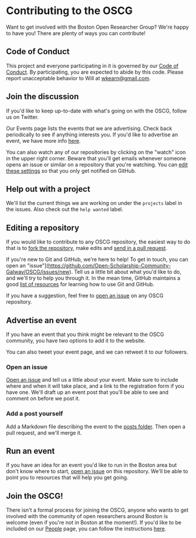 # Contributing to the OSCG

Want to get involved with the Boston Open Researcher Group? We're happy to have you! There are plenty of ways you can contribute!

## Code of Conduct

This project and everyone participating in it is governed by our [Code of Conduct](https://github.com/Boston-Open-Researcher-Group/OSCG/blob/master/CODE_OF_CONDUCT.md). By participating, you are expected to abide by this code. Please report unacceptable behavior to Will at [wkearn@gmail.com](mailto:wkearn@gmail.com).

## Join the discussion

If you'd like to keep up-to-date with what's going on with the OSCG, follow us on Twitter.

Our Events page lists the events that we are advertising. Check back periodically to see if anything interests you. If you'd like to advertise an event, we have more info [here](#advertise-an-event).

You can also watch any of our repositories by clicking on the "watch" icon in the upper right corner. Beware that you'll get emails whenever someone opens an issue or similar on a repository that you're watching. You can [edit these settings](https://github.com/settings/notifications) so that you only get notified on GitHub.

## Help out with a project

We'll list the current things we are working on under the `projects` label in the issues. Also check out the `help wanted` label.

## Editing a repository

If you would like to contribute to any OSCG repository, the easiest way to do that is to [fork the repository](https://help.github.com/articles/fork-a-repo/), make edits and [send in a pull request](https://help.github.com/articles/about-pull-requests/).

If you're new to Git and GitHub, we're here to help! To get in touch, you can open an "issue"](https://github.com/Open-Scholarship-Community-Galway/OSCG/issues/new). Tell us a little bit about what you'd like to do, and we'll try to help you through it. In the mean time, GitHub maintains a good [list of resources](https://help.github.com/articles/git-and-github-learning-resources/) for learning how to use Git and GitHub.

If you have a suggestion, feel free to [open an issue](https://help.github.com/articles/creating-an-issue/) on any OSCG repository.

## Advertise an event

If you have an event that you think might be relevant to the OSCG community, you have two options to add it to the website.

You can also tweet your event page, and we can retweet it to our followers.

### Open an issue

[Open an issue](https://github.com/Open-Scholarship-Community-Galway/OSCG/issues/new) and tell us a little about your event. Make sure to include where and when it will take place, and a link to the registration form if you have one. We'll draft up an event post that you'll be able to see and comment on before we post it.

### Add a post yourself

Add a Markdown file describing the event to the [posts folder](https://github.com/Open-Scholarship-Community-Galway/OSCG/tree/master/docs/_posts). Then open a pull request, and we'll merge it.

## Run an event

If you have an idea for an event you'd like to run in the Boston area but don't know where to start, [open an issue](https://github.com/Open-Scholarship-Community-Galway/OSCG/issues/new) on this repository. We'll be able to point you to resources that will help you get going.

## Join the OSCG!

There isn't a formal process for joining the OSCG, anyone who wants to get involved with the community of open researchers around Boston is welcome (even if you're not in Boston at the moment!). If you'd like to be included on our [People](https://Open-Scholarship-Community-Galway/OSCG/People/) page, you can follow the instructions [here](https://Open-Scholarship-Community-Galway/OSCG/Join/).
